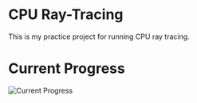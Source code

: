 # CPU Ray-Tracing
This is my practice project for running CPU ray tracing.

# Current Progress

![Current Progress](https://media.discordapp.net/attachments/420927890146721805/547723171495804928/unknown.png?width=702&height=562)
